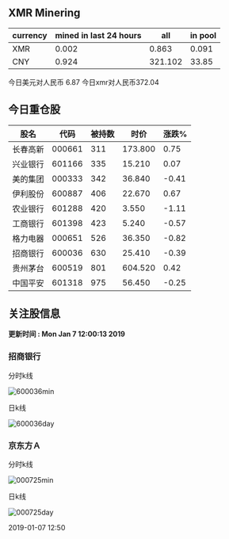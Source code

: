 ## XMR Minering

|currency|mined in last 24 hours|all|in pool|
|---|---|---|---|
|XMR|0.002|0.863|0.091|
|CNY|0.924|321.102|33.85|

今日美元对人民币 6.87	今日xmr对人民币372.04


## 今日重仓股 

|股名|代码|被持数|时价|涨跌%|
|---|---|---|---|---|
|长春高新|000661|311|173.800|0.75|
|兴业银行|601166|335|15.210|0.07|
|美的集团|000333|342|36.840|-0.41|
|伊利股份|600887|406|22.670|0.67|
|农业银行|601288|420|3.550|-1.11|
|工商银行|601398|423|5.240|-0.57|
|格力电器|000651|526|36.350|-0.82|
|招商银行|600036|630|25.410|-0.39|
|贵州茅台|600519|801|604.520|0.42|
|中国平安|601318|975|56.450|-0.25|

## 关注股信息
**更新时间 : Mon Jan  7 12:00:13 2019**
### 招商银行 
分时k线

![600036min](http://image.sinajs.cn/newchart/min/n/sh600036.gif)

日k线

![600036day](http://image.sinajs.cn/newchart/daily/n/sh600036.gif)

### 京东方Ａ 
分时k线

![000725min](http://image.sinajs.cn/newchart/min/n/sz000725.gif)

日k线

![000725day](http://image.sinajs.cn/newchart/daily/n/sz000725.gif)

2019-01-07 12:50